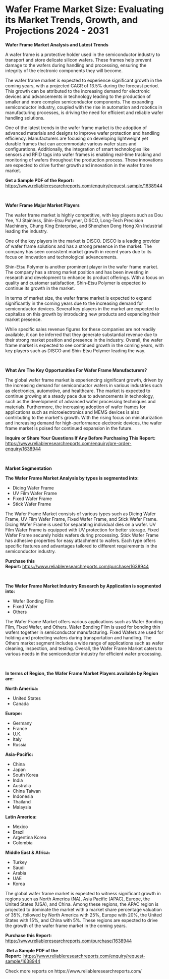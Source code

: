 <p><h1>Wafer Frame Market Size: Evaluating its Market Trends, Growth, and Projections 2024 - 2031</h1></p><p><strong>Wafer Frame Market Analysis and Latest Trends</strong></p>
<p><p>A wafer frame is a protective holder used in the semiconductor industry to transport and store delicate silicon wafers. These frames help prevent damage to the wafers during handling and processing, ensuring the integrity of the electronic components they will become.</p><p>The wafer frame market is expected to experience significant growth in the coming years, with a projected CAGR of 13.5% during the forecast period. This growth can be attributed to the increasing demand for electronic devices and advancements in technology leading to the production of smaller and more complex semiconductor components. The expanding semiconductor industry, coupled with the rise in automation and robotics in manufacturing processes, is driving the need for efficient and reliable wafer handling solutions.</p><p>One of the latest trends in the wafer frame market is the adoption of advanced materials and designs to improve wafer protection and handling efficiency. Manufacturers are focusing on developing lightweight yet durable frames that can accommodate various wafer sizes and configurations. Additionally, the integration of smart technologies like sensors and RFID tags into wafer frames is enabling real-time tracking and monitoring of wafers throughout the production process. These innovations are expected to drive further growth and innovation in the wafer frame market.</p></p>
<p><strong>Get a Sample PDF of the Report:&nbsp;</strong> <a href="https://www.reliableresearchreports.com/enquiry/request-sample/1638944">https://www.reliableresearchreports.com/enquiry/request-sample/1638944</a></p>
<p>&nbsp;</p>
<p><strong>Wafer Frame Major Market Players</strong></p>
<p><p>The wafer frame market is highly competitive, with key players such as Dou Yee, YJ Stainless, Shin-Etsu Polymer, DISCO, Long-Tech Precision Machinery, Chung King Enterprise, and Shenzhen Dong Hong Xin Industrial leading the industry. </p><p>One of the key players in the market is DISCO. DISCO is a leading provider of wafer frame solutions and has a strong presence in the market. The company has seen consistent market growth in recent years due to its focus on innovation and technological advancements. </p><p>Shin-Etsu Polymer is another prominent player in the wafer frame market. The company has a strong market position and has been investing in research and development to enhance its product offerings. With a focus on quality and customer satisfaction, Shin-Etsu Polymer is expected to continue its growth in the market. </p><p>In terms of market size, the wafer frame market is expected to expand significantly in the coming years due to the increasing demand for semiconductor devices. Several key players in the market are expected to capitalize on this growth by introducing new products and expanding their market presence. </p><p>While specific sales revenue figures for these companies are not readily available, it can be inferred that they generate substantial revenue due to their strong market position and presence in the industry. Overall, the wafer frame market is expected to see continued growth in the coming years, with key players such as DISCO and Shin-Etsu Polymer leading the way.</p></p>
<p>&nbsp;</p>
<p><strong>What Are The Key Opportunities For Wafer Frame Manufacturers?</strong></p>
<p><p>The global wafer frame market is experiencing significant growth, driven by the increasing demand for semiconductor wafers in various industries such as electronics, automotive, and healthcare. The market is expected to continue growing at a steady pace due to advancements in technology, such as the development of advanced wafer processing techniques and materials. Furthermore, the increasing adoption of wafer frames for applications such as microelectronics and MEMS devices is also contributing to the market's growth. With the rising focus on miniaturization and increasing demand for high-performance electronic devices, the wafer frame market is poised for continued expansion in the future.</p></p>
<p><strong>Inquire or Share Your Questions If Any Before Purchasing This Report:</strong> <a href="https://www.reliableresearchreports.com/enquiry/pre-order-enquiry/1638944">https://www.reliableresearchreports.com/enquiry/pre-order-enquiry/1638944</a></p>
<p>&nbsp;</p>
<p><strong>Market Segmentation</strong></p>
<p><strong>The Wafer Frame Market Analysis by types is segmented into:</strong></p>
<p><ul><li>Dicing Wafer Frame</li><li>UV Film Wafer Frame</li><li>Fixed Wafer Frame</li><li>Stick Wafer Frame</li></ul></p>
<p><p>The Wafer Frame Market consists of various types such as Dicing Wafer Frame, UV Film Wafer Frame, Fixed Wafer Frame, and Stick Wafer Frame. Dicing Wafer Frame is used for separating individual dies on a wafer. UV Film Wafer Frame is equipped with UV protection for better storage. Fixed Wafer Frame securely holds wafers during processing. Stick Wafer Frame has adhesive properties for easy attachment to wafers. Each type offers specific features and advantages tailored to different requirements in the semiconductor industry.</p></p>
<p><strong>Purchase this Report:&nbsp;</strong><a href="https://www.reliableresearchreports.com/purchase/1638944">https://www.reliableresearchreports.com/purchase/1638944</a></p>
<p>&nbsp;</p>
<p><strong>The Wafer Frame Market Industry Research by Application is segmented into:</strong></p>
<p><ul><li>Wafer Bonding Film</li><li>Fixed Wafer</li><li>Others</li></ul></p>
<p><p>The Wafer Frame Market offers various applications such as Wafer Bonding Film, Fixed Wafer, and Others. Wafer Bonding Film is used for bonding thin wafers together in semiconductor manufacturing. Fixed Wafers are used for holding and protecting wafers during transportation and handling. The Others market segment includes a wide range of applications such as wafer cleaning, inspection, and testing. Overall, the Wafer Frame Market caters to various needs in the semiconductor industry for efficient wafer processing.</p></p>
<p>&nbsp;</p>
<p><strong>In terms of Region, the Wafer Frame Market Players available by Region are:</strong></p>
<p>
    <p> <strong> North America: </strong>
        <ul>
            <li>United States</li>
            <li>Canada</li>
        </ul>
        </p> 
    <p> <strong> Europe: </strong>
        <ul>
            <li>Germany</li>
            <li>France</li>
            <li>U.K.</li>
            <li>Italy</li>
            <li>Russia</li>
        </ul>
        </p> 
    <p> <strong> Asia-Pacific: </strong>
        <ul>
            <li>China</li>
            <li>Japan</li>
            <li>South Korea</li>
            <li>India</li>
            <li>Australia</li>
            <li>China Taiwan</li>
            <li>Indonesia</li>
            <li>Thailand</li>
            <li>Malaysia</li>
        </ul>
        </p> 
    <p> <strong> Latin America: </strong>
        <ul>
            <li>Mexico</li>
            <li>Brazil</li>
            <li>Argentina Korea</li>
            <li>Colombia</li>
        </ul>
        </p> 
    <p> <strong> Middle East & Africa: </strong>
        <ul>
            <li>Turkey</li>
            <li>Saudi</li>
            <li>Arabia</li>
            <li>UAE</li>
            <li>Korea</li>
        </ul>
    </p>
    </p>
<p><p>The global wafer frame market is expected to witness significant growth in regions such as North America (NA), Asia Pacific (APAC), Europe, the United States (USA), and China. Among these regions, the APAC region is projected to dominate the market with a market share percentage valuation of 35%, followed by North America with 25%, Europe with 20%, the United States with 15%, and China with 5%. These regions are expected to drive the growth of the wafer frame market in the coming years.</p></p>
<p><strong>Purchase this Report: </strong><a href="https://www.reliableresearchreports.com/purchase/1638944">https://www.reliableresearchreports.com/purchase/1638944</a></p>
<p>&nbsp;<strong>Get a Sample PDF of the Report:&nbsp;&nbsp;</strong><a href="https://www.reliableresearchreports.com/enquiry/request-sample/1638944">https://www.reliableresearchreports.com/enquiry/request-sample/1638944</a></p>
<p><strong></strong></p>
<p>Check more reports on https://www.reliableresearchreports.com/</p>